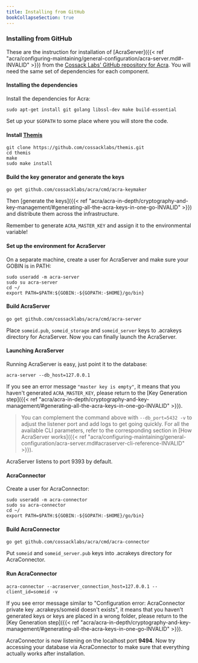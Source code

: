 ```yaml
---
title: Installing from GitHub
bookCollapseSection: true
---
```


### Installing from GitHub

These are the instruction for installation of [AcraServer]({{< ref "acra/configuring-maintaining/general-configuration/acra-server.md#-INVALID" >}}) from the [Cossack Labs' GitHub repository for Acra](https://github.com/cossacklabs/acra/). You will need the same set of dependencies for each component.

#### Installing the dependencies

Install the dependencies for Acra:

```
sudo apt-get install git golang libssl-dev make build-essential
```

Set up your `$GOPATH` to some place where you will store the code.

#### Install [Themis](https://www.github.com/cossacklabs/themis)

```
git clone https://github.com/cossacklabs/themis.git
cd themis
make
sudo make install
```

#### Build the key generator and generate the keys

```
go get github.com/cossacklabs/acra/cmd/acra-keymaker
```

Then [generate the keys]({{< ref "acra/acra-in-depth/cryptography-and-key-management/#generating-all-the-acra-keys-in-one-go-INVALID" >}}) and distribute them across the infrastructure.

Remember to generate `ACRA_MASTER_KEY` and assign it to the environmental variable!

#### Set up the environment for AcraServer

On a separate machine, create a user for AcraServer and make sure your GOBIN is in PATH:
```
sudo useradd -m acra-server
sudo su acra-server
cd ~/
export PATH=$PATH:${GOBIN:-${GOPATH:-$HOME}/go/bin}
```

#### Build AcraServer

```
go get github.com/cossacklabs/acra/cmd/acra-server
```    

Place `someid.pub`, `someid_storage` and `someid_server` keys to .acrakeys directory for AcraServer.
Now you can finally launch the AcraServer.

#### Launching AcraServer

Running AcraServer is easy, just point it to the database:

```
acra-server --db_host=127.0.0.1
```

If you see an error message `"master key is empty"`, it means that you haven't generated `ACRA_MASTER_KEY`, please return to the [Key Generation step]({{< ref "acra/acra-in-depth/cryptography-and-key-management/#generating-all-the-acra-keys-in-one-go-INVALID" >}}).

> You can complement the command above with `--db_port=5432 -v` to adjust the listener port and add logs to get going quickly. For all the available CLI parameters, refer to the corresponding section in [How AcraServer works]({{< ref "acra/configuring-maintaining/general-configuration/acra-server.md#acraserver-cli-reference-INVALID" >}}).

AcraServer listens to port 9393 by default.

#### AcraConnector

Create a user for AcraConnector:

```
sudo useradd -m acra-connector
sudo su acra-connector
cd ~/
export PATH=$PATH:${GOBIN:-${GOPATH:-$HOME}/go/bin}
```

#### Build AcraConnector

```
go get github.com/cossacklabs/acra/cmd/acra-connector
```
Put `someid` and `someid_server.pub` keys into .acrakeys directory for AcraConnector.

#### Run AcraConnector

```
acra-connector --acraserver_connection_host=127.0.0.1 --client_id=someid -v
```

If you see error message similar to "Configuration error: AcraConnector private key .acrakeys/someid doesn't exists", it means that you haven't generated keys or keys are placed in a wrong folder, please return to the [Key Generation step]({{< ref "acra/acra-in-depth/cryptography-and-key-management/#generating-all-the-acra-keys-in-one-go-INVALID" >}}).

AcraConnector is now listening on the localhost port **9494**. Now try accessing your database via AcraConnector to make sure that everything actually works after installation.